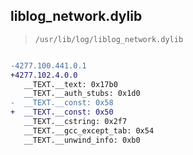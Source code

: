 ## liblog_network.dylib

> `/usr/lib/log/liblog_network.dylib`

```diff

-4277.100.441.0.1
+4277.102.4.0.0
   __TEXT.__text: 0x17b0
   __TEXT.__auth_stubs: 0x1d0
-  __TEXT.__const: 0x58
+  __TEXT.__const: 0x50
   __TEXT.__cstring: 0x2f7
   __TEXT.__gcc_except_tab: 0x54
   __TEXT.__unwind_info: 0xb0

```
